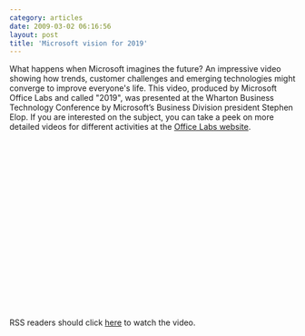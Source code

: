 ```yaml
---
category: articles
date: 2009-03-02 06:16:56
layout: post
title: 'Microsoft vision for 2019'
---
```


<p>What happens when Microsoft imagines the future? An impressive video showing how trends, customer challenges and emerging technologies might converge to improve everyone's life. This video, produced by Microsoft Office Labs and called "2019", was presented at the Wharton Business Technology Conference by Microsoft’s Business Division president Stephen Elop. If you are interested on the subject, you can take a peek on more detailed videos for different activities at the <a href="http://www.officelabs.com/Pages/Envisioning.aspx">Office Labs website</a>.</p>

<iframe title="Microsoft vision for 2019" width="480" height="300" data-src="//www.youtube.com/embed/RvtxupQmRSA" frameborder="0" allowfullscreen></iframe>

<p>RSS readers should click <a href="//joaobordalo.com/articles/2009/03/02/microsoft-vision-for-2019">here</a> to watch the video.</p>
